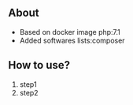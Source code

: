 ## About
- Based on docker image php:7.1
- Added softwares lists:composer

## How to use?
1.  step1
2.  step2
